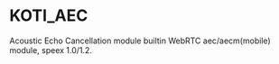 # KOTI_AEC
Acoustic Echo Cancellation module builtin WebRTC aec/aecm(mobile) module, speex 1.0/1.2.
